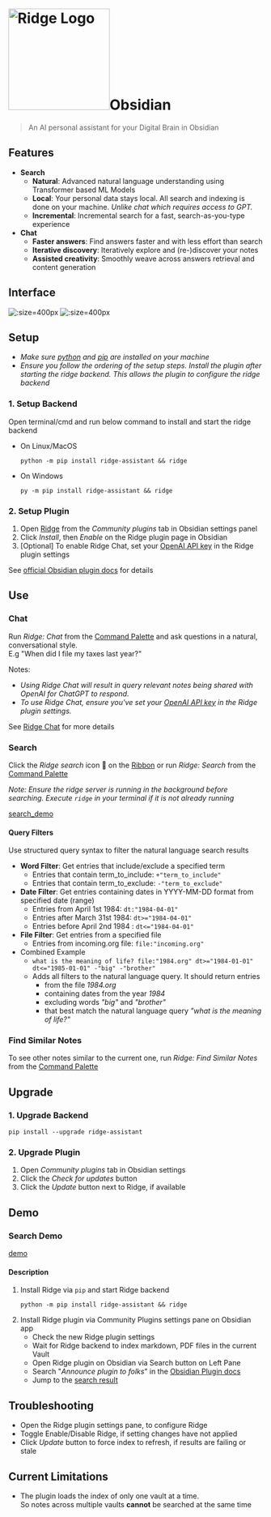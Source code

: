 <h1><img src="./assets/ridge-logo-sideways-500.png" width="200" alt="Ridge Logo">Obsidian</h1>

> An AI personal assistant for your Digital Brain in Obsidian

## Features
- **Search**
  - **Natural**: Advanced natural language understanding using Transformer based ML Models
  - **Local**: Your personal data stays local. All search and indexing is done on your machine. *Unlike chat which requires access to GPT.*
  - **Incremental**: Incremental search for a fast, search-as-you-type experience
- **Chat**
  - **Faster answers**: Find answers faster and with less effort than search
  - **Iterative discovery**: Iteratively explore and (re-)discover your notes
  - **Assisted creativity**: Smoothly weave across answers retrieval and content generation

## Interface
![](./assets/ridge_search_on_obsidian.png ':size=400px')
![](./assets/ridge_chat_on_obsidian.png ':size=400px')


## Setup
- *Make sure [python](https://realpython.com/installing-python/) and [pip](https://pip.pypa.io/en/stable/installation/) are installed on your machine*
- *Ensure you follow the ordering of the setup steps. Install the plugin after starting the ridge backend. This allows the plugin to configure the ridge backend*

### 1. Setup Backend
Open terminal/cmd and run below command to install and start the ridge backend
- On Linux/MacOS
  ```shell
  python -m pip install ridge-assistant && ridge
  ```

- On Windows
  ```shell
  py -m pip install ridge-assistant && ridge
  ```

### 2. Setup Plugin
  1. Open [Ridge](https://obsidian.md/plugins?id=ridge) from the *Community plugins* tab in Obsidian settings panel
  2. Click *Install*, then *Enable* on the Ridge plugin page in Obsidian
  3. [Optional] To enable Ridge Chat, set your [OpenAI API key](https://platform.openai.com/account/api-keys) in the Ridge plugin settings

See [official Obsidian plugin docs](https://help.obsidian.md/Extending+Obsidian/Community+plugins) for details

## Use
### Chat
Run *Ridge: Chat* from the [Command Palette](https://help.obsidian.md/Plugins/Command+palette) and ask questions in a natural, conversational style.<br />
E.g "When did I file my taxes last year?"

Notes:
- *Using Ridge Chat will result in query relevant notes being shared with OpenAI for ChatGPT to respond.*
- *To use Ridge Chat, ensure you've set your [OpenAI API key](https://platform.openai.com/account/api-keys) in the Ridge plugin settings.*

See [Ridge Chat](/chat) for more details

### Search
Click the *Ridge search* icon 🔎 on the [Ribbon](https://help.obsidian.md/User+interface/Workspace/Ribbon) or run *Ridge: Search* from the [Command Palette](https://help.obsidian.md/Plugins/Command+palette)

*Note: Ensure the ridge server is running in the background before searching. Execute `ridge` in your terminal if it is not already running*

[search_demo](https://user-images.githubusercontent.com/6413477/218801155-cd67e8b4-a770-404a-8179-d6b61caa0f93.mp4 ':include :type=mp4')

#### Query Filters

Use structured query syntax to filter the natural language search results
- **Word Filter**: Get entries that include/exclude a specified term
  - Entries that contain term_to_include: `+"term_to_include"`
  - Entries that contain term_to_exclude: `-"term_to_exclude"`
- **Date Filter**: Get entries containing dates in YYYY-MM-DD format from specified date (range)
  - Entries from April 1st 1984: `dt:"1984-04-01"`
  - Entries after March 31st 1984: `dt>="1984-04-01"`
  - Entries before April 2nd 1984 : `dt<="1984-04-01"`
- **File Filter**: Get entries from a specified file
  - Entries from incoming.org file: `file:"incoming.org"`
- Combined Example
  - `what is the meaning of life? file:"1984.org" dt>="1984-01-01" dt<="1985-01-01" -"big" -"brother"`
  - Adds all filters to the natural language query. It should return entries
    - from the file *1984.org*
    - containing dates from the year *1984*
    - excluding words *"big"* and *"brother"*
    - that best match the natural language query *"what is the meaning of life?"*

### Find Similar Notes
To see other notes similar to the current one, run *Ridge: Find Similar Notes* from the [Command Palette](https://help.obsidian.md/Plugins/Command+palette)

## Upgrade
### 1. Upgrade Backend
  ```shell
  pip install --upgrade ridge-assistant
  ```
### 2. Upgrade Plugin
  1. Open *Community plugins* tab in Obsidian settings
  2. Click the *Check for updates* button
  3. Click the *Update* button next to Ridge, if available

## Demo
### Search Demo
[demo](https://github-production-user-asset-6210df.s3.amazonaws.com/6413477/240061700-3e33d8ea-25bb-46c8-a3bf-c92f78d0f56b.mp4 ':include :type=mp4')

#### Description

1. Install Ridge via `pip` and start Ridge backend
    ```shell
    python -m pip install ridge-assistant && ridge
    ```
2. Install Ridge plugin via Community Plugins settings pane on Obsidian app
    - Check the new Ridge plugin settings
    - Wait for Ridge backend to index markdown, PDF files in the current Vault
    - Open Ridge plugin on Obsidian via Search button on Left Pane
    - Search \"*Announce plugin to folks*\" in the [Obsidian Plugin docs](https://marcus.se.net/obsidian-plugin-docs/)
    - Jump to the [search result](https://marcus.se.net/obsidian-plugin-docs/publishing/submit-your-plugin)


## Troubleshooting
  - Open the Ridge plugin settings pane, to configure Ridge
  - Toggle Enable/Disable Ridge, if setting changes have not applied
  - Click *Update* button to force index to refresh, if results are failing or stale

## Current Limitations
- The plugin loads the index of only one vault at a time.<br/>
  So notes across multiple vaults **cannot** be searched at the same time
